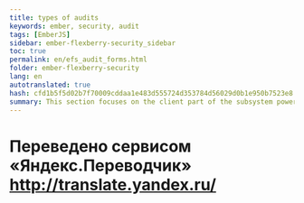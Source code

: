 ```yaml
--- 
title: types of audits 
keywords: ember, security, audit 
tags: [EmberJS] 
sidebar: ember-flexberry-security_sidebar 
toc: true 
permalink: en/efs_audit_forms.html 
folder: ember-flexberry-security 
lang: en 
autotranslated: true 
hash: cfd1b5f5d02b7f70009cddaa1e483d555724d353784d56029d0b1e950b7523e8 
summary: This section focuses on the client part of the subsystem powers and change audit data. 
---
```



 # Переведено сервисом «Яндекс.Переводчик» http://translate.yandex.ru/
